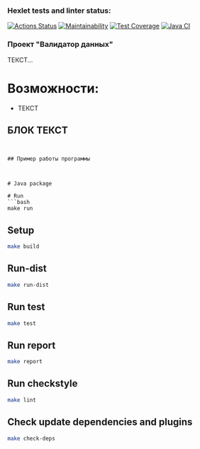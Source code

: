 ### Hexlet tests and linter status:
[![Actions Status](https://github.com/IPetrovRed/java-project-71/actions/workflows/hexlet-check.yml/badge.svg)](https://github.com/IPetrovRed/java-project-71/actions) [![Maintainability](https://api.codeclimate.com/v1/badges/f0b119d65be7227da559/maintainability)](https://codeclimate.com/github/IPetrovRed/java-project-71/maintainability) [![Test Coverage](https://api.codeclimate.com/v1/badges/f0b119d65be7227da559/test_coverage)](https://codeclimate.com/github/IPetrovRed/java-project-71/test_coverage) [![Java CI](https://github.com/IPetrovRed/java-project-71/actions/workflows/main.yml/badge.svg?branch=main)](https://github.com/IPetrovRed/java-project-71/actions/workflows/main.yml)

### Проект "Валидатор данных"
ТЕКСТ...

# Возможности:
* ТЕКСТ

## БЛОК ТЕКСТ
```


## Пример работы программы



# Java package

# Run
```bash
make run
```

## Setup
```bash
make build
```

## Run-dist
```bash
make run-dist
```

## Run test
```bash
make test
```

## Run report
```bash
make report
```

## Run checkstyle
```bash
make lint
```

## Check update dependencies and plugins
```bash
make check-deps
```
